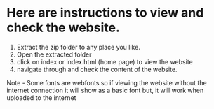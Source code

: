# Here are instructions to view and check the website.

1. Extract the zip folder to any place you like.
2. Open the extracted folder
3. click on index or index.html (home page) to view the website
4. navigate through and check the content of the website.

Note - Some fonts are webfonts so if viewing the website without the internet connection it will 
	show as a basic font but, it will work when uploaded to the internet
